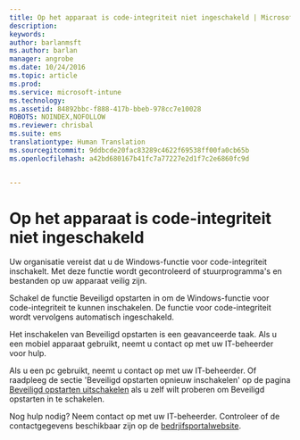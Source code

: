 ```yaml
---
title: Op het apparaat is code-integriteit niet ingeschakeld | Microsoft Intune
description: 
keywords: 
author: barlanmsft
ms.author: barlan
manager: angrobe
ms.date: 10/24/2016
ms.topic: article
ms.prod: 
ms.service: microsoft-intune
ms.technology: 
ms.assetid: 84892bbc-f888-417b-bbeb-978cc7e10028
ROBOTS: NOINDEX,NOFOLLOW
ms.reviewer: chrisbal
ms.suite: ems
translationtype: Human Translation
ms.sourcegitcommit: 9ddbcde20fac83289c4622f69538ff00fa0cb65b
ms.openlocfilehash: a42bd680167b41fc7a77227e2d1f7c2e6860fc9d


---
```



# <a name="device-doesnt-have-code-integrity-enabled"></a>Op het apparaat is code-integriteit niet ingeschakeld

Uw organisatie vereist dat u de Windows-functie voor code-integriteit inschakelt. Met deze functie wordt gecontroleerd of stuurprogramma's en bestanden op uw apparaat veilig zijn.

Schakel de functie Beveiligd opstarten in om de Windows-functie voor code-integriteit te kunnen inschakelen. De functie voor code-integriteit wordt vervolgens automatisch ingeschakeld.

Het inschakelen van Beveiligd opstarten is een geavanceerde taak. Als u een mobiel apparaat gebruikt, neemt u contact op met uw IT-beheerder voor hulp.

Als u een pc gebruikt, neemt u contact op met uw IT-beheerder. Of raadpleeg de sectie 'Beveiligd opstarten opnieuw inschakelen' op de pagina [Beveiligd opstarten uitschakelen](https://msdn.microsoft.com/library/windows/hardware/dn898540(v=vs.85).aspx) als u zelf wilt proberen om Beveiligd opstarten in te schakelen.

Nog hulp nodig? Neem contact op met uw IT-beheerder. Controleer of de contactgegevens beschikbaar zijn op de [bedrjifsportalwebsite](http://portal.manage.microsoft.com).



<!--HONumber=Nov16_HO1-->


